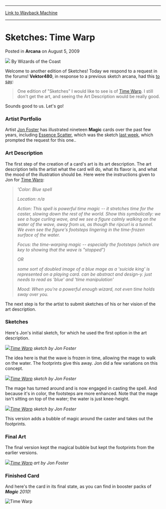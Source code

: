 
---
[Link to Wayback Machine](https://web.archive.org/web/20210610130238/https://magic.wizards.com/en/articles/archive/arcana/sketches-time-warp-2009-08-05)

[_metadata_:author]:- "Wizards of the Coast"
[_metadata_:description]:- "Welcome to another edition of Sketches! Today we respond to a request in the forums! Vektor480, in response to a previous sketch arcana, had this to say:One edition of `Sketches` I would like to see is of Time Warp. I still don't get the art, and seeing the Art Description would be really good.Sounds good to us."
[_metadata_:generator]:- "Drupal 7 (http://drupal.org)"
[_metadata_:node]:- "654081"
[_metadata_:publish_date]:- "2009-08-05"
[_metadata_:source]:- "div-main-content"
[_metadata_:title]:- "Sketches: Time Warp"
[_metadata_:wayback_capture_timestamp]:- "2021-06-10 13:02:38"
[_metadata_:wayback_raw_url]:- "https://web.archive.org/web/20210610130238id_/https://magic.wizards.com/en/articles/archive/arcana/sketches-time-warp-2009-08-05"
[_metadata_:wayback_url]:- "https://magic.wizards.com/en/articles/archive/arcana/sketches-time-warp-2009-08-05"
---


Sketches: Time Warp
===================



 Posted in **Arcana**
 on August 5, 2009 






![](https://media.magic.wizards.com/styles/auth_small/public/images/person/wizards_author.jpg)
By Wizards of the Coast











Welcome to another edition of Sketches! Today we respond to a request in the forums! **Vektor480**, in response to a previous sketch arcana, had this [to say](http://forums.gleemax.com/showpost.php?p=19121151&postcount=369):

  

> One edition of "Sketches" I would like to see is of [Time Warp](http://gatherer.wizards.com/Pages/Card/Details.aspx?name=Time+Warp). I still don't get the art, and seeing the Art Description would be really good.

Sounds good to us. Let's go!

### Artist Portfolio

Artist [Jon Foster](http://gatherer.wizards.com/Pages/Search/Default.aspx?output=spoiler&method=visual&action=advanced&artist=%5B%22Jon+Foster%22%5D) has illustrated nineteen **Magic** cards over the past few years, including [Essence Scatter](http://gatherer.wizards.com/Pages/Card/Details.aspx?name=Essence+Scatter), which was the sketch [last week](/en/articles/archive/sketches-essence-scatter-2009-07-27), which prompted the request for this one..

### Art Description

The first step of the creation of a card's art is its art description. The art description tells the artist what the card will do, what its flavor is, and what the mood of the illustration should be. Here were the instructions given to Jon for [Time Warp](http://gatherer.wizards.com/Pages/Card/Details.aspx?name=Time+Warp):


> *'Color: Blue spell*
> 
> 
> *Location: n/a*
> 
> 
> *Action: This spell is powerful time magic -- it stretches time for the caster, slowing down the rest of the world. Show this symbolically: we see a huge curling wave, and we see a figure calmly walking on the water of the wave, away from us, as though the ripcurl is a tunnel. We even see the figure's footsteps lingering in the time-frozen surface of the water.*
> 
> 
> *Focus: the time-warping magic -- especially the footsteps (which are key to showing that the wave is "stopped")*
> 
> 
> *OR*
> 
> 
> *some sort of doubled image of a blue mage as a 'suicide king' is represented on a playing card. can be abstract and design-y. just needs to read as 'blue' and 'time manipulation'*
> 
> 
> *Mood: When you're a powerful enough wizard, not even time holds sway over you.* 
> 
> 
> 

The next step is for the artist to submit sketches of his or her vision of the art description.

### Sketches

Here's Jon's initial sketch, for which he used the first option in the art description.

![](https://media.magic.wizards.com/image_legacy_migration/mtg/images/daily/arcana/248_sketch1.jpg)*[Time Warp](http://gatherer.wizards.com/Pages/Card/Details.aspx?name=Time+Warp) sketch by Jon Foster*  
  
The idea here is that the wave is frozen in time, allowing the mage to walk on the water. The footprints give this away. Jon did a few variations on this concept.

![](https://media.magic.wizards.com/image_legacy_migration/mtg/images/daily/arcana/248_sketch2.jpg)*[Time Warp](http://gatherer.wizards.com/Pages/Card/Details.aspx?name=Time+Warp) sketch by Jon Foster*  
  
The mage has turned around and is now engaged in casting the spell. And because it's in color, the footsteps are more enhanced. Note that the mage isn't sitting on top of the water; the water is just knee-height.

![](https://media.magic.wizards.com/image_legacy_migration/mtg/images/daily/arcana/248_sketch3.jpg)*[Time Warp](http://gatherer.wizards.com/Pages/Card/Details.aspx?name=Time+Warp) sketch by Jon Foster*  
  
This version adds a bubble of magic around the caster and takes out the footprints.

### Final Art

The final version kept the magical bubble but kept the footprints from the earlier versions.

![](https://media.magic.wizards.com/image_legacy_migration/mtg/images/daily/arcana/248_final.jpg)*[Time Warp](http://gatherer.wizards.com/Pages/Card/Details.aspx?name=Time+Warp) art by Jon Foster*  
  
### Finished Card

And here's the card in its final state, as you can find in booster packs of ***Magic** 2010*!

![Time Warp](http://gatherer.wizards.com/Handlers/Image.ashx?type=card&name=Time+Warp)  






